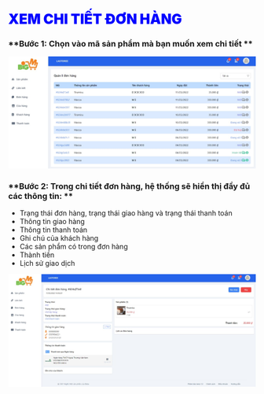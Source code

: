 # <span style= "color: blue; font-weight:900;"> XEM CHI TIẾT ĐƠN HÀNG </span>
### **Bước 1: Chọn vào mã sản phẩm mà bạn muốn xem chi tiết **

 ![](../images/order/order.png)

### **Bước 2: Trong chi tiết đơn hàng, hệ thống sẽ hiển thị đầy đủ các thông tin: **

- Trạng thái đơn hàng, trạng thái giao hàng và trạng thái thanh toán
- Thông tin giao hàng
- Thông tin thanh toán
- Ghi chú của khách hàng
- Các sản phẩm có trong đơn hàng
- Thành tiền
- Lịch sử giao dịch 

![](../images/order/stt-ord.png)

